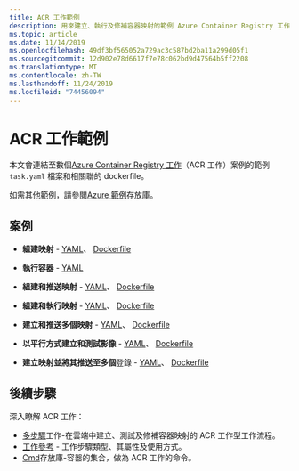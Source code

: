 ```yaml
---
title: ACR 工作範例
description: 用來建立、執行及修補容器映射的範例 Azure Container Registry 工作（ACR 工作）
ms.topic: article
ms.date: 11/14/2019
ms.openlocfilehash: 49df3bf565052a729ac3c587bd2ba11a299d05f1
ms.sourcegitcommit: 12d902e78d6617f7e78c062bd9d47564b5ff2208
ms.translationtype: MT
ms.contentlocale: zh-TW
ms.lasthandoff: 11/24/2019
ms.locfileid: "74456094"
---
```

# <a name="acr-tasks-samples"></a>ACR 工作範例

本文會連結至數個[Azure Container Registry 工作](container-registry-tasks-overview.md)（ACR 工作）案例的範例 `task.yaml` 檔案和相關聯的 dockerfile。 

如需其他範例，請參閱[Azure 範例][task-examples]存放庫。

## <a name="scenarios"></a>案例

* **組建映射** - [YAML](https://github.com/Azure-Samples/acr-tasks/blob/master/build-hello-world.yaml)、 [Dockerfile](https://github.com/Azure-Samples/acr-tasks/blob/master/hello-world.dockerfile)

* **執行容器** - [YAML](https://github.com/Azure-Samples/acr-tasks/blob/master/bash-echo.yaml)

* **組建和推送映射** - [YAML](https://github.com/Azure-Samples/acr-tasks/blob/master/build-push-hello-world.yaml)、 [Dockerfile](https://github.com/Azure-Samples/acr-tasks/blob/master/hello-world.dockerfile)

* **組建和執行映射** - [YAML](https://github.com/Azure-Samples/acr-tasks/blob/master/build-run-hello-world.yaml)、 [Dockerfile](https://github.com/Azure-Samples/acr-tasks/blob/master/hello-world.dockerfile)

* **建立和推送多個映射** -  [YAML](https://github.com/Azure-Samples/acr-tasks/blob/master/build-push-hello-world-multi.yaml)、 [Dockerfile](https://github.com/Azure-Samples/acr-tasks/blob/master/hello-world.dockerfile)

* **以平行方式建立和測試影像** -  [YAML](https://github.com/Azure-Samples/acr-tasks/blob/master/when-parallel.yaml)、 [Dockerfile](https://github.com/Azure-Samples/acr-tasks/blob/master/hello-world.dockerfile)

* **建立映射並將其推送至多個**登錄 - [YAML](https://github.com/Azure-Samples/acr-tasks/blob/master/multipleRegistries/testtask.yaml)、 [Dockerfile](https://github.com/Azure-Samples/acr-tasks/blob/master/multipleRegistries/hello-world.dockerfile)


## <a name="next-steps"></a>後續步驟

深入瞭解 ACR 工作：

* [多步驟](container-registry-tasks-multi-step.md)工作-在雲端中建立、測試及修補容器映射的 ACR 工作型工作流程。
* [工作參考](container-registry-tasks-reference-yaml.md) - 工作步驟類型、其屬性及使用方式。
* [Cmd](https://github.com/AzureCR/cmd)存放庫-容器的集合，做為 ACR 工作的命令。


<!-- LINKS - External -->
[task-examples]: https://github.com/Azure-Samples/acr-tasks
